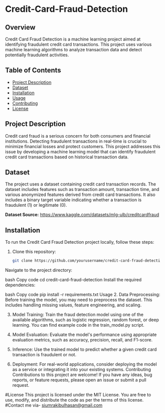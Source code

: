 # Credit-Card-Fraud-Detection


## Overview

Credit Card Fraud Detection is a machine learning project aimed at identifying fraudulent credit card transactions. This project uses various machine learning algorithms to analyze transaction data and detect potentially fraudulent activities. 

## Table of Contents

- [Project Description](#project-description)
- [Dataset](#dataset)
- [Installation](#installation)
- [Usage](#usage)
- [Contributing](#contributing)
- [License](#license)

## Project Description

Credit card fraud is a serious concern for both consumers and financial institutions. Detecting fraudulent transactions in real-time is crucial to minimize financial losses and protect customers. This project addresses this issue by developing a machine learning model that can identify fraudulent credit card transactions based on historical transaction data.

## Dataset

The project uses a dataset containing credit card transaction records. The dataset includes features such as transaction amount, transaction time, and various anonymized features derived from credit card transactions. It also includes a binary target variable indicating whether a transaction is fraudulent (1) or legitimate (0).

**Dataset Source:** https://www.kaggle.com/datasets/mlg-ulb/creditcardfraud

## Installation

To run the Credit Card Fraud Detection project locally, follow these steps:

1. Clone this repository:

   ```bash
   git clone https://github.com/yourusername/credit-card-fraud-detection.git
Navigate to the project directory:

bash
Copy code
cd credit-card-fraud-detection
Install the required dependencies:

bash
Copy code
pip install -r requirements.txt
Usage
2. Data Preprocessing: Before training the model, you may need to preprocess the dataset. This includes handling missing values, feature engineering, and scaling.

3. Model Training: Train the fraud detection model using one of the available algorithms, such as logistic regression, random forest, or deep learning. You can find example code in the train_model.py script.

4. Model Evaluation: Evaluate the model's performance using appropriate evaluation metrics, such as accuracy, precision, recall, and F1-score.

5. Inference: Use the trained model to predict whether a given credit card transaction is fraudulent or not.

6. Deployment: For real-world applications, consider deploying the model as a service or integrating it into your existing systems.
Contributing
Contributions to this project are welcome! If you have any ideas, bug reports, or feature requests, please open an issue or submit a pull request.

#License
This project is licensed under the MIT License. You are free to use, modify, and distribute the code as per the terms of this license.
#Contact me via- siumrakibulhasan@gmail.com
